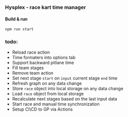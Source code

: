 ### Hysplex - race kart time manager 
#### Build & run 
```bash
npm run start
```
### todo:
 - Reload race action
 - Time formaters into options tab
 - Support backward pitlane time
 - Fill team stages
 - Remove team action
 - Set next stage `start` on `input` current stage `end` time
 - Refresh graph on any data change
 - Store `race` object into local storage on any data change
 - Load `race` object from local storage
 - Recalculate next stages based on the last input data
 - Start race and manual time synchronization
 - Setup CI\CD to GP via Actions
